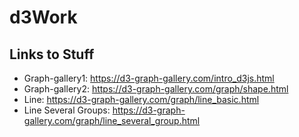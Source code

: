 # d3Work

## Links to Stuff

* Graph-gallery1: https://d3-graph-gallery.com/intro_d3js.html
* Graph-gallery2: https://d3-graph-gallery.com/graph/shape.html
* Line: https://d3-graph-gallery.com/graph/line_basic.html
* Line Several Groups: https://d3-graph-gallery.com/graph/line_several_group.html